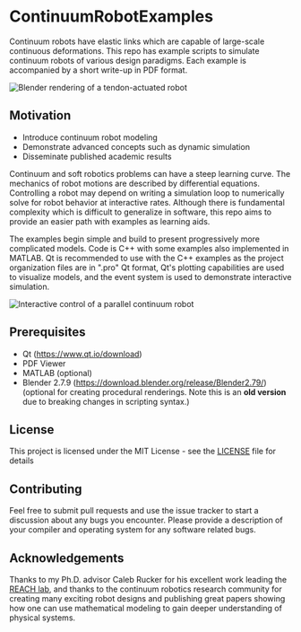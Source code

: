 # ContinuumRobotExamples

Continuum robots have elastic links which are capable of large-scale continuous deformations. This repo has example scripts to simulate continuum robots of various design paradigms. Each example is accompanied by a short write-up in PDF format.

![Blender rendering of a tendon-actuated robot](https://github.com/JohnDTill/ContinuumRobotExamples/raw/master/01_Statics/05_Tendon_Robot/LaTeX/fig/TendonRobotRender.jpg "Tendon-Driven Robot")

## Motivation

* Introduce continuum robot modeling
* Demonstrate advanced concepts such as dynamic simulation
* Disseminate published academic results

Continuum and soft robotics problems can have a steep learning curve. The mechanics of robot motions are described by differential equations. Controlling a robot may depend on writing a simulation loop to numerically solve for robot behavior at interactive rates. Although there is fundamental complexity which is difficult to generalize in software, this repo aims to provide an easier path with examples as learning aids.

The examples begin simple and build to present progressively more complicated models. Code is C++ with some examples also implemented in MATLAB. Qt is recommended to use with the C++ examples as the project organization files are in ".pro" Qt format, Qt's plotting capabilities are used to visualize models, and the event system is used to demonstrate interactive simulation.

![Interactive control of a parallel continuum robot](https://github.com/JohnDTill/ContinuumRobotExamples/raw/master/CSG_Control.gif "Interactive control of a parallel continuum robot")

## Prerequisites

* Qt (https://www.qt.io/download)
* PDF Viewer
* MATLAB (optional)
* Blender 2.7.9 (https://download.blender.org/release/Blender2.79/) (optional for creating procedural renderings. Note this is an **old version** due to breaking changes in scripting syntax.)

## License

This project is licensed under the MIT License - see the [LICENSE](LICENSE) file for details

## Contributing

Feel free to submit pull requests and use the issue tracker to start a discussion about any bugs you encounter. Please provide a description of your compiler and operating system for any software related bugs.

## Acknowledgements

Thanks to my Ph.D. advisor Caleb Rucker for his excellent work leading the [REACH lab](https://sites.google.com/site/danielcrucker/), and
thanks to the continuum robotics research community for creating many exciting robot designs and publishing great papers showing how one can use mathematical modeling to gain deeper understanding of physical systems.
